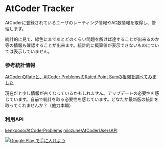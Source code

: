 # AtCoder Tracker

AtCoderに登録されているユーザのレーティング情報やAC数情報を取得し、管理します。

統計的に見て、緑色にまであとどのくらい問題を解けば達することが出来るのか等の情報も確認することが出来ます。統計的に概算値が表示できないものについては表示していません。

### 参考統計情報
[AtCoderのRateと、AtCoder ProblemsのRated Point Sumの相関を調べてみました](https://kyopuro-syunsuke.hatenablog.com/entry/2019/02/03/002819)

現在だと少し情報が古くなっているかもしれません。アップデートの必要性を感じています。自前で統計を取る必要性を感じています。どなたか最新版の統計を取ってくれませんか？（他力本願）

### 利用API
[kenkoooo/AtCoderProblems](https://github.com/kenkoooo/AtCoderProblems)
[miozune/AtCoderUsersAPI](https://github.com/miozune/AtCoderUsersAPI)

<a href='https://play.google.com/store/apps/details?id=upmountains.tech.tracker_status_atcoder&pcampaignid=pcampaignidMKT-Other-global-all-co-prtnr-py-PartBadge-Mar2515-1'><img alt='Google Play で手に入れよう' src='https://play.google.com/intl/en_us/badges/static/images/badges/ja_badge_web_generic.png'/></a>